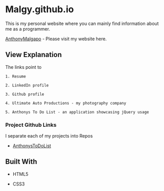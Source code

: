 # Malgy.github.io

This is my personal website where you can mainly find information about me as a programmer.

[AnthonyMalgapo](https://malgy.github.io) - Please visit my website here.

## View Explanation

The links point to

```
1. Resume

2. LinkedIn profile

3. Github profile

4. Ultimate Auto Productions - my photography company

5. Anthonys To Do List - an application showcasing jQuery usage
```

### Project Github Links

I separate each of my projects into Repos

* [AnthonysToDoList](https://github.com/Malgy/ToDoList_jQuery)

## Built With

* HTML5

* CSS3
